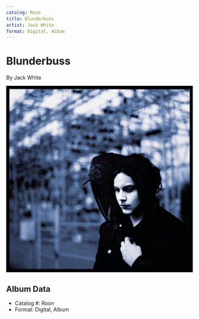 ```yaml
---
catalog: Roon
title: Blunderbuss
artist: Jack White
format: Digital, Album
---
```


# Blunderbuss

By Jack White

![](../../assets/albumcovers/Jack_White-Blunderbuss.png)

## Album Data

- Catalog #: Roon
- Format: Digital, Album

